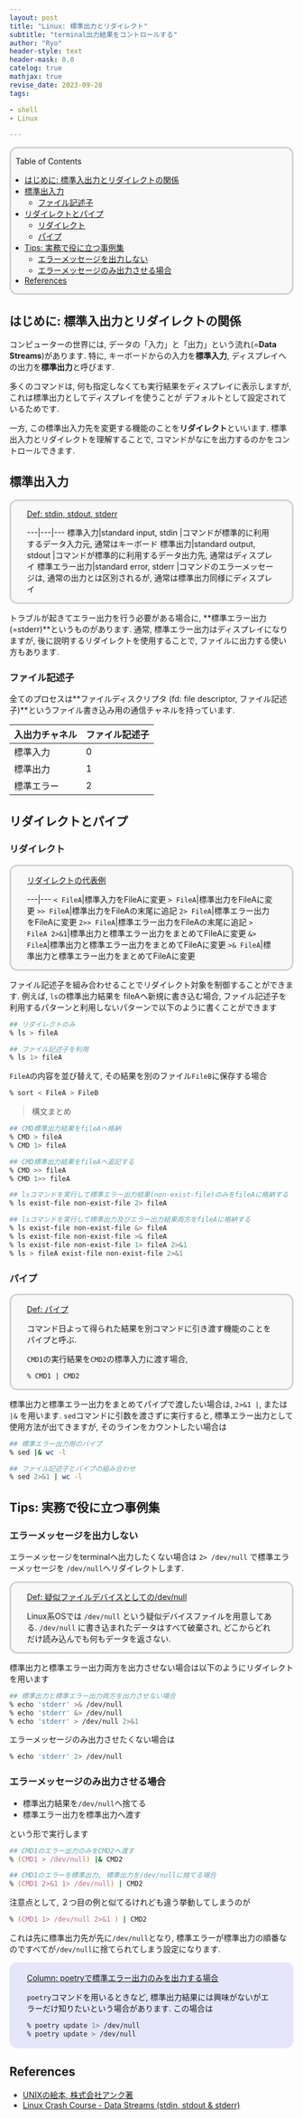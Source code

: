 ```yaml
---
layout: post
title: "Linux: 標準出力とリダイレクト"
subtitle: "terminal出力結果をコントロールする"
author: "Ryo"
header-style: text
header-mask: 0.0
catelog: true
mathjax: true
revise_date: 2023-09-28
tags:

- shell
- Linux

---
```



<div style='border-radius: 1em; border-style:solid; border-color:#D3D3D3; background-color:#F8F8F8'>

<p class="h4">&nbsp;&nbsp;Table of Contents</p>

<!-- START doctoc generated TOC please keep comment here to allow auto update -->
<!-- DON'T EDIT THIS SECTION, INSTEAD RE-RUN doctoc TO UPDATE -->

- [はじめに: 標準入出力とリダイレクトの関係](#%E3%81%AF%E3%81%98%E3%82%81%E3%81%AB-%E6%A8%99%E6%BA%96%E5%85%A5%E5%87%BA%E5%8A%9B%E3%81%A8%E3%83%AA%E3%83%80%E3%82%A4%E3%83%AC%E3%82%AF%E3%83%88%E3%81%AE%E9%96%A2%E4%BF%82)
- [標準出入力](#%E6%A8%99%E6%BA%96%E5%87%BA%E5%85%A5%E5%8A%9B)
  - [ファイル記述子](#%E3%83%95%E3%82%A1%E3%82%A4%E3%83%AB%E8%A8%98%E8%BF%B0%E5%AD%90)
- [リダイレクトとパイプ](#%E3%83%AA%E3%83%80%E3%82%A4%E3%83%AC%E3%82%AF%E3%83%88%E3%81%A8%E3%83%91%E3%82%A4%E3%83%97)
  - [リダイレクト](#%E3%83%AA%E3%83%80%E3%82%A4%E3%83%AC%E3%82%AF%E3%83%88)
  - [パイプ](#%E3%83%91%E3%82%A4%E3%83%97)
- [Tips: 実務で役に立つ事例集](#tips-%E5%AE%9F%E5%8B%99%E3%81%A7%E5%BD%B9%E3%81%AB%E7%AB%8B%E3%81%A4%E4%BA%8B%E4%BE%8B%E9%9B%86)
  - [エラーメッセージを出力しない](#%E3%82%A8%E3%83%A9%E3%83%BC%E3%83%A1%E3%83%83%E3%82%BB%E3%83%BC%E3%82%B8%E3%82%92%E5%87%BA%E5%8A%9B%E3%81%97%E3%81%AA%E3%81%84)
  - [エラーメッセージのみ出力させる場合](#%E3%82%A8%E3%83%A9%E3%83%BC%E3%83%A1%E3%83%83%E3%82%BB%E3%83%BC%E3%82%B8%E3%81%AE%E3%81%BF%E5%87%BA%E5%8A%9B%E3%81%95%E3%81%9B%E3%82%8B%E5%A0%B4%E5%90%88)
- [References](#references)

<!-- END doctoc generated TOC please keep comment here to allow auto update -->


</div>

## はじめに: 標準入出力とリダイレクトの関係

コンピューターの世界には, データの「入力」と「出力」という流れ(=**Data Streams**)があります. 特に, キーボードからの入力を**標準入力**, 
ディスプレイへの出力を**標準出力**と呼びます.

多くのコマンドは, 何も指定しなくても実行結果をディスプレイに表示しますが, これは標準出力としてディスプレイを使うことが
デフォルトとして設定されているためです. 

一方, この標準出入力先を変更する機能のことを**リダイレクト**といいます. 標準出入力とリダイレクトを理解することで,
コマンドがなにを出力するのかをコントロールできます.

## 標準出入力

<div style='padding-left: 2em; padding-right: 2em; border-radius: 1em; border-style:solid; border-color:#D3D3D3; background-color:#F8F8F8'>
<p class="h4"><ins>Def: stdin, stdout, stderr</ins></p>

---|---|---
標準入力|standard input, stdin |コマンドが標準的に利用するデータ入力元, 通常はキーボード
標準出力|standard output, stdout |コマンドが標準的に利用するデータ出力先, 通常はディスプレイ
標準エラー出力|standard error, stderr |コマンドのエラーメッセージは, 通常の出力とは区別されるが, 通常は標準出力同様にディスプレイ

</div>

トラブルが起きてエラー出力を行う必要がある場合に, **標準エラー出力(=stderr)**というものがあります.
通常, 標準エラー出力はディスプレイになりますが, 後に説明するリダイレクトを使用することで, ファイルに出力する使い方もあります.


### ファイル記述子

全てのプロセスは**ファイルディスクリプタ (fd: file descriptor, ファイル記述子)**というファイル書き込み用の通信チャネルを持っています.

|入出力チャネル|ファイル記述子|
|---|---|
|標準入力|0|
|標準出力|1|
|標準エラー|2|



## リダイレクトとパイプ
### リダイレクト

<div style='padding-left: 2em; padding-right: 2em; border-radius: 1em; border-style:solid; border-color:#D3D3D3; background-color:#F8F8F8'>
<p class="h4"><ins>リダイレクトの代表例</ins></p>

---|---
`< FileA`|標準入力をFileAに変更
`> FileA`|標準出力をFileAに変更
`>> FileA`|標準出力をFileAの末尾に追記
`2> FileA`|標準エラー出力をFileAに変更
`2>> FileA`|標準エラー出力をFileAの末尾に追記
`> FileA 2>&1`|標準出力と標準エラー出力をまとめてFileAに変更
`&> FileA`|標準出力と標準エラー出力をまとめてFileAに変更
`>& FileA`|標準出力と標準エラー出力をまとめてFileAに変更

</div>


ファイル記述子を組み合わせることでリダイレクト対象を制御することができます. 
例えば, `ls`の標準出力結果を fileAへ新規に書き込む場合, ファイル記述子を利用するパターンと利用しないパターンで以下のように書くことができます

```zsh
## リダイレクトのみ
% ls > fileA

## ファイル記述子を利用
% ls 1> fileA
```

`FileA`の内容を並び替えて, その結果を別のファイル`FileB`に保存する場合

```zsh
% sort < FileA > FileB
```

> 構文まとめ

```zsh
## CMD標準出力結果をfileAへ格納
% CMD > fileA
% CMD 1> fileA

## CMD標準出力結果をfileAへ追記する
% CMD >> fileA
% CMD 1>> fileA

## lsコマンドを実行して標準エラー出力結果(non-exist-file)のみをfileAに格納する
% ls exist-file non-exist-file 2> fileA

## lsコマンドを実行して標準出力及びエラー出力結果両方をfileAに格納する
% ls exist-file non-exist-file &> fileA
% ls exist-file non-exist-file >& fileA
% ls exist-file non-exist-file 1> fileA 2>&1
% ls > fileA exist-file non-exist-file 2>&1
```

### パイプ

<div style='padding-left: 2em; padding-right: 2em; border-radius: 1em; border-style:solid; border-color:#D3D3D3; background-color:#F8F8F8'>
<p class="h4"><ins>Def: パイプ</ins></p>

コマンド日よって得られた結果を別コマンドに引き渡す機能のことをパイプと呼ぶ.

`CMD1`の実行結果を`CMD2`の標準入力に渡す場合,

```zsh
% CMD1 | CMD2
```

</div>

標準出力と標準エラー出力をまとめてパイプで渡したい場合は, `2>&1 |`, または `|&` を用います.
`sed`コマンドに引数を渡さずに実行すると, 標準エラー出力として使用方法が出てきますが, そのラインをカウントしたい場合は

```zsh
## 標準エラー出力用のパイプ
% sed |& wc -l

## ファイル記述子とパイプの組み合わせ
% sed 2>&1 | wc -l
```

## Tips: 実務で役に立つ事例集
### エラーメッセージを出力しない

エラーメッセージをterminalへ出力したくない場合は `2> /dev/null` で標準エラーメッセージを `/dev/null`へリダイレクトします.

<div style='padding-left: 2em; padding-right: 2em; border-radius: 1em; border-style:solid; border-color:#D3D3D3; background-color:#F8F8F8'>
<p class="h4"><ins>Def: 疑似ファイルデバイスとしての/dev/null </ins></p>

Linux系OSでは `/dev/null` という疑似デバイスファイルを用意してある. 
`/dev/null` に書き込まれたデータはすべて破棄され, どこからどれだけ読み込んでも何もデータを返さない.

</div>

標準出力と標準エラー出力両方を出力させない場合は以下のようにリダイレクトを用います

```zsh
## 標準出力と標準エラー出力両方を出力させない場合
% echo 'stderr' >& /dev/null
% echo 'stderr' &> /dev/null
% echo 'stderr' > /dev/null 2>&1
```

エラーメッセージのみ出力させたくない場合は

```zsh
% echo 'stderr' 2> /dev/null
```

### エラーメッセージのみ出力させる場合

- 標準出力結果を`/dev/null`へ捨てる
- 標準エラー出力を標準出力へ渡す

という形で実行します

```zsh
## CMD1のエラー出力のみをCMD2へ渡す
% (CMD1 > /dev/null) |& CMD2

## CMD1のエラーを標準出力, 標準出力を/dev/nullに捨てる場合
% (CMD1 2>&1 1> /dev/null) | CMD2
```

注意点として, ２つ目の例と似てるけれども違う挙動してしまうのが

```zsh
% (CMD1 1> /dev/null 2>&1 ) | CMD2
```

これは先に標準出力先が先に`/dev/null`となり, 標準エラーが標準出力の順番なのですべてが`/dev/null`に捨てられてしまう設定になります.




<div style='padding-left: 2em; padding-right: 2em; border-radius: 1em; border-style:solid; border-color:#e6e6fa; background-color:#e6e6fa'>
<p class="h4"><ins>Column: poetryで標準エラー出力のみを出力する場合</ins></p>

`poetry`コマンドを用いるときなど, 標準出力結果には興味がないがエラーだけ知りたいという場合があります.
この場合は

```zsh
% poetry update 1> /dev/null
% poetry update > /dev/null
```

</div>



References
------------

- [UNIXの絵本, 株式会社アンク著](https://www.shoeisha.co.jp/book/detail/4798109339)
- [Linux Crash Course - Data Streams (stdin, stdout & stderr)](https://www.youtube.com/watch?v=zMKacHGuIHI)